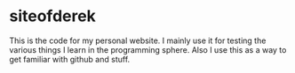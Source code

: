 # siteofderek
This is the code for my personal website. I mainly use it for testing the various things I learn in the programming sphere. Also I use this as a way to get familiar with github and stuff.
